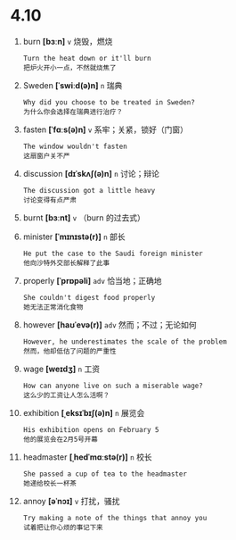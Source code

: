 # 4.10








1. burn **[bɜːn]** `v` 烧毁，燃烧
    ```
    Turn the heat down or it'll burn
    把炉火开小一点，不然就烧焦了
    ```

2. Sweden **[ˈswiːd(ə)n]** `n` 瑞典
    ```
    Why did you choose to be treated in Sweden?
    为什么你会选择在瑞典进行治疗？
    ```

3. fasten **[ˈfɑːs(ə)n]** `v` 系牢；关紧，锁好（门窗）
    ```
    The window wouldn't fasten
    这扇窗户关不严
    ```

4. discussion **[dɪˈskʌʃ(ə)n]** `n` 讨论；辩论
    ```
    The discussion got a little heavy
    讨论变得有点严肃
    ```

5. burnt **[bɜːnt]** `v` （burn 的过去式）

6. minister **[ˈmɪnɪstə(r)]** `n` 部长
    ```
    He put the case to the Saudi foreign minister
    他向沙特外交部长解释了此事
    ```

7. properly **[ˈprɒpəli]** `adv` 恰当地；正确地
    ```
    She couldn't digest food properly
    她无法正常消化食物
    ```

8. however **[haʊˈevə(r)]** `adv` 然而；不过；无论如何
    ```
    However, he underestimates the scale of the problem
    然而，他却低估了问题的严重性
    ```

9. wage **[weɪdʒ]** `n` 工资
    ```
    How can anyone live on such a miserable wage?
    这么少的工资让人怎么活啊？
    ```

10. exhibition **[ˌeksɪˈbɪʃ(ə)n]** `n` 展览会
    ```
    His exhibition opens on February 5
    他的展览会在2月5号开幕
    ```

11. headmaster **[ˌhedˈmɑːstə(r)]** `n` 校长
    ```
    She passed a cup of tea to the headmaster
    她递给校长一杯茶
    ```

12. annoy **[əˈnɔɪ]** `v` 打扰，骚扰
    ```
    Try making a note of the things that annoy you
    试着把让你心烦的事记下来
    ```
